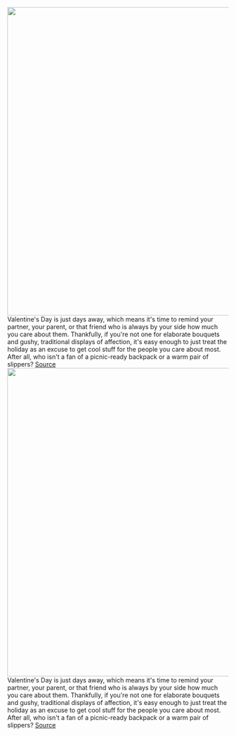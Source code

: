 <img src='https://cdn.vox-cdn.com/thumbor/WYd15CMoBPrFydX1JAS26SOOCWU=/0x0:2040x1360/1200x675/filters:focal(857x517:1183x843)/cdn.vox-cdn.com/uploads/chorus_image/image/70438919/acastro_220125_4971_0001.0.jpg' width='700px' /><br/>
Valentine's Day is just days away, which means it's time to remind your partner, your parent, or that friend who is always by your side how much you care about them. Thankfully, if you're not one for elaborate bouquets and gushy, traditional displays of affection, it's easy enough to just treat the holiday as an excuse to get cool stuff for the people you care about most. After all, who isn't a fan of a picnic-ready backpack or a warm pair of slippers?
<a href='https://www.theverge.com/22890136/valentines-day-2022-gift-ideas-couples-boyfriend-girlfriend-partner-friend'> Source <a/><img src='https://cdn.vox-cdn.com/thumbor/WYd15CMoBPrFydX1JAS26SOOCWU=/0x0:2040x1360/1200x675/filters:focal(857x517:1183x843)/cdn.vox-cdn.com/uploads/chorus_image/image/70438919/acastro_220125_4971_0001.0.jpg' width='700px' /><br/>
Valentine's Day is just days away, which means it's time to remind your partner, your parent, or that friend who is always by your side how much you care about them. Thankfully, if you're not one for elaborate bouquets and gushy, traditional displays of affection, it's easy enough to just treat the holiday as an excuse to get cool stuff for the people you care about most. After all, who isn't a fan of a picnic-ready backpack or a warm pair of slippers?
<a href='https://www.theverge.com/22890136/valentines-day-2022-gift-ideas-couples-boyfriend-girlfriend-partner-friend'> Source <a/>